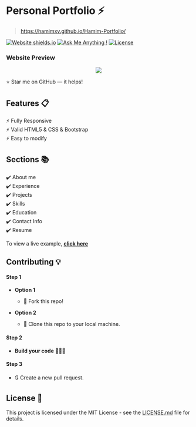 # Personal Portfolio ⚡️ 
> https://hamimxv.github.io/Hamim-Portfolio/

[![Website shields.io](https://img.shields.io/badge/website-up-yellow)](https://hamimxv.github.io/Hamim-Portfolio/)
[![Ask Me Anything !](https://img.shields.io/badge/ask%20me-linkedin-1abc9c.svg)](https://hamimxv.github.io/Hamim-Portfolio/)
[![License](http://img.shields.io/:license-mit-blue.svg?style=flat-square)](http://badges.mit-license.org)

### Website Preview
<p align="center"> 
  <kbd>
    <a href="https://hamimxv.github.io/Hamim-Portfolio/" target="_blank"><img src="examples/preview.gif">
    </a>
  </kbd>
</p>

:star: Star me on GitHub — it helps!

## Features 📋
⚡️ Fully Responsive\
⚡️ Valid HTML5 & CSS & Bootstrap\
⚡️ Easy to modify

## Sections 📚
✔️ About me\
✔️ Experience\
✔️ Projects \
✔️ Skills \
✔️ Education\
✔️ Contact Info\
✔️ Resume

To view a live example, **[click here](https://hamimxv.github.io/Hamim-Portfolio/)**

## Contributing 💡
#### Step 1

- **Option 1**
    - 🍴 Fork this repo!

- **Option 2**
    - 👯 Clone this repo to your local machine.


#### Step 2

- **Build your code** 🔨🔨🔨

#### Step 3

- 🔃 Create a new pull request.

## License 📄
This project is licensed under the MIT License - see the [LICENSE.md](./LICENSE) file for details.

